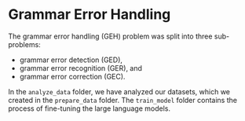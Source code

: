 # Grammar Error Handling

The grammar error handling (GEH) problem was split into three sub-problems:
- grammar error detection (GED),
- grammar error recognition (GER), and
- grammar error correction (GEC).

In the `analyze_data` folder, we have analyzed our datasets, which we created in the `prepare_data` folder. The `train_model` folder contains the process of fine-tuning the large language models.